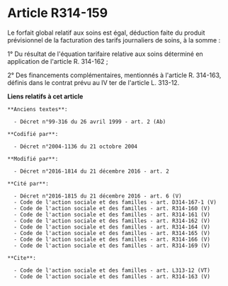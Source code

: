# Article R314-159

Le forfait global relatif aux soins est égal, déduction faite du produit prévisionnel de la facturation des tarifs
journaliers de soins, à la somme : 

1° Du résultat de l'équation tarifaire relative aux soins déterminé en application de l'article R. 314-162 ; 

2° Des financements complémentaires, mentionnés à l'article R. 314-163, définis dans le contrat prévu au IV ter de l'article
L. 313-12.

**Liens relatifs à cet article**

	**Anciens textes**:

	  - Décret n°99-316 du 26 avril 1999 - art. 2 (Ab)

	**Codifié par**:

	  - Décret n°2004-1136 du 21 octobre 2004

	**Modifié par**:

	  - Décret n°2016-1814 du 21 décembre 2016 - art. 2

	**Cité par**:

	  - Décret n°2016-1815 du 21 décembre 2016 - art. 6 (V)
	  - Code de l'action sociale et des familles - art. D314-167-1 (V)
	  - Code de l'action sociale et des familles - art. R314-160 (V)
	  - Code de l'action sociale et des familles - art. R314-161 (V)
	  - Code de l'action sociale et des familles - art. R314-162 (V)
	  - Code de l'action sociale et des familles - art. R314-164 (V)
	  - Code de l'action sociale et des familles - art. R314-165 (V)
	  - Code de l'action sociale et des familles - art. R314-166 (V)
	  - Code de l'action sociale et des familles - art. R314-169 (V)

	**Cite**:

	  - Code de l'action sociale et des familles - art. L313-12 (VT)
	  - Code de l'action sociale et des familles - art. R314-163 (V)
